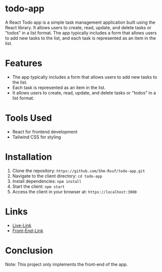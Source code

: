 # todo-app
A React Todo app is a simple task management application built using the React library. It allows users to create, read, update, and delete tasks or "todos" in a list format. The app typically includes a form that allows users to add new tasks to the list, and each task is represented as an item in the list.

# Features
- The app typically includes a form that allows users to add new tasks to the list.
- Each task is represented as an item in the list.
- It allows users to create, read, update, and delete tasks or "todos" in a list format.

# Tools Used
- React for frontend development
- Tailwind CSS for styling

# Installation
1. Clone the repository: `https://github.com/Shm-Rsuf/todo-app.git`
2. Navigate to the client directory: `cd todo-app`
3. Install dependencies: `npm install`
4. Start the client: `npm start`
5. Access the client in your browser at: `https://localhost:3000`

# Links
- [Live-Link](https://our-todo-app.netlify.app/)
- [Front-End-Link](https://github.com/Shm-Rsuf/todo-app)

# Conclusion
Note: This project only implements the front-end of the app.
